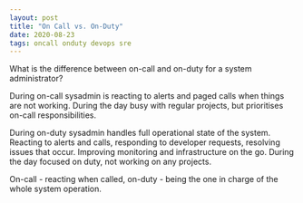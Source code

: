 ```yaml
---
layout: post
title: "On Call vs. On-Duty"
date: 2020-08-23
tags: oncall onduty devops sre
---
```

What is the difference between on-call and on-duty for a system administrator?

During on-call sysadmin is reacting to alerts and paged calls when  things are not working. During the day busy with regular projects, but  prioritises on-call responsibilities.

During on-duty sysadmin handles full operational state of the system.  Reacting to alerts and calls, responding to developer requests,  resolving issues that occur. Improving monitoring and infrastructure on the go. During the day focused on duty, not working on any projects.

On-call - reacting when called, on-duty - being the one in charge of the whole system operation.
